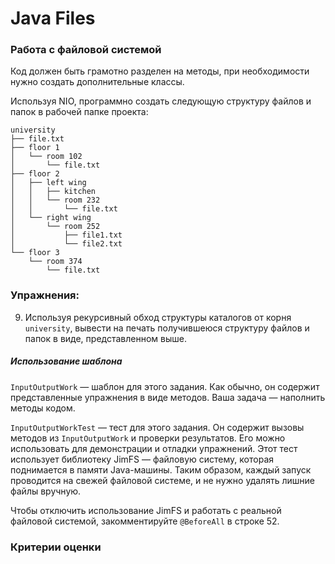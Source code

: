 # Java Files

### Работа с файловой системой

Код должен быть грамотно разделен на методы, при необходимости нужно создать дополнительные классы.

Используя NIO, программно создать следующую структуру файлов и папок в рабочей папке проекта:

```
university
├── file.txt
├── floor 1
│   └── room 102
│       └── file.txt
├── floor 2
│   ├── left wing
│   │   ├── kitchen
│   │   └── room 232
│   │       └── file.txt
│   └── right wing
│       └── room 252
│           ├── file1.txt
│           └── file2.txt
└── floor 3
    └── room 374
        └── file.txt
```

### Упражнения:

9. Используя рекурсивный обход структуры каталогов от корня `university`, вывести на печать
   получившеюся структуру файлов и папок в виде, представленном выше.

##### Использование шаблона

`InputOutputWork` — шаблон для этого задания. Как обычно, он содержит представленные упражнения в
виде методов. Ваша задача — наполнить методы кодом.

`InputOutputWorkTest` — тест для этого задания. Он содержит вызовы методов из `InputOutputWork` и
проверки результатов. Его можно использовать для демонстрации и отладки упражнений. Этот тест
использует библиотеку JimFS — файловую систему, которая поднимается в памяти Java-машины. Таким
образом, каждый запуск проводится на свежей файловой системе, и не нужно удалять лишние файлы
вручную.

Чтобы отключить использование JimFS и работать с реальной файловой системой,
закомментируйте `@BeforeAll` в строке 52.

### Критерии оценки

